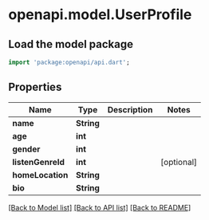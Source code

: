 # openapi.model.UserProfile

## Load the model package
```dart
import 'package:openapi/api.dart';
```

## Properties
Name | Type | Description | Notes
------------ | ------------- | ------------- | -------------
**name** | **String** |  | 
**age** | **int** |  | 
**gender** | **int** |  | 
**listenGenreId** | **int** |  | [optional] 
**homeLocation** | **String** |  | 
**bio** | **String** |  | 

[[Back to Model list]](../README.md#documentation-for-models) [[Back to API list]](../README.md#documentation-for-api-endpoints) [[Back to README]](../README.md)


